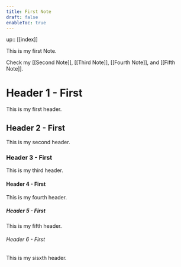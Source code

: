 ```yaml
---
title: First Note
draft: false
enableToc: true
---
```



up:: [[index]]

This is my first Note.

Check my [[Second Note]], [[Third Note]], [[Fourth Note]], and [[Fifth Note]].


# Header 1 - First

This is my first header.

## Header 2 - First

This is my second header.

### Header 3 - First

This is my third header.

#### Header 4 - First

This is my fourth header.

##### Header 5 - First

This is my fifth header.

###### Header 6 - First

This is my sisxth header.